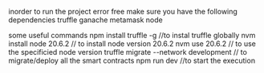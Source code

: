 inorder to run the project error free make sure you have the following dependencies
truffle 
ganache
metamask
node

some useful commands
npm install truffle -g //to instal truffle globally
nvm install node 20.6.2 // to install node version 20.6.2
nvm use 20.6.2 // to use the specificied node version
truffle migrate --network development // to migrate/deploy all the smart contracts 
npm run dev //to start the execution
